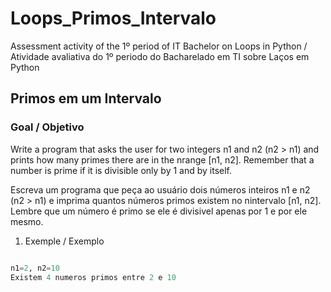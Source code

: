 # Loops_Primos_Intervalo
Assessment activity of the 1º period of IT Bachelor on Loops in Python / Atividade avaliativa do 1º periodo do Bacharelado em TI sobre Laços em Python

## Primos em um Intervalo

### Goal / Objetivo

Write a program that asks the user for two integers n1 and n2 (n2 > n1) and prints how many primes there are in the nrange [n1, n2]. Remember that a number is prime if it is divisible only by 1 and by itself.

Escreva um programa que peça ao usuário dois números inteiros n1 e n2 (n2 > n1) e imprima quantos números primos existem no nintervalo [n1, n2]. Lembre que um número é primo se ele é divisivel apenas por 1 e por ele mesmo.
1. Exemple / Exemplo
```py

n1=2, n2=10
Existem 4 numeros primos entre 2 e 10
```
